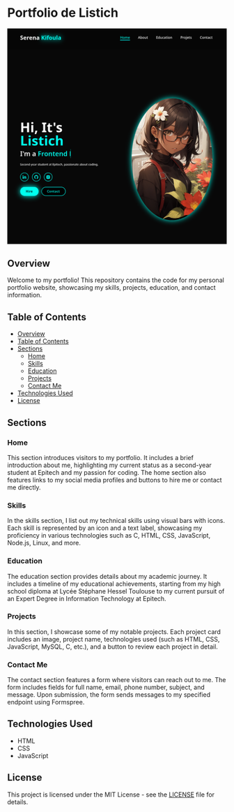 # Portfolio de Listich

![Portfolio Screenshot](portfolio.png)

## Overview

Welcome to my portfolio! This repository contains the code for my personal portfolio website, showcasing my skills, projects, education, and contact information.

## Table of Contents

- [Overview](#overview)
- [Table of Contents](#table-of-contents)
- [Sections](#sections)
  - [Home](#home)
  - [Skills](#skills)
  - [Education](#education)
  - [Projects](#projects)
  - [Contact Me](#contact-me)
- [Technologies Used](#technologies-used)
- [License](#license)

## Sections

### Home

This section introduces visitors to my portfolio. It includes a brief introduction about me, highlighting my current status as a second-year student at Epitech and my passion for coding. The home section also features links to my social media profiles and buttons to hire me or contact me directly.

### Skills

In the skills section, I list out my technical skills using visual bars with icons. Each skill is represented by an icon and a text label, showcasing my proficiency in various technologies such as C, HTML, CSS, JavaScript, Node.js, Linux, and more.

### Education

The education section provides details about my academic journey. It includes a timeline of my educational achievements, starting from my high school diploma at Lycée Stéphane Hessel Toulouse to my current pursuit of an Expert Degree in Information Technology at Epitech.

### Projects

In this section, I showcase some of my notable projects. Each project card includes an image, project name, technologies used (such as HTML, CSS, JavaScript, MySQL, C, etc.), and a button to review each project in detail.

### Contact Me

The contact section features a form where visitors can reach out to me. The form includes fields for full name, email, phone number, subject, and message. Upon submission, the form sends messages to my specified endpoint using Formspree.

## Technologies Used

- HTML
- CSS
- JavaScript
## License

This project is licensed under the MIT License - see the [LICENSE](LICENSE) file for details.
